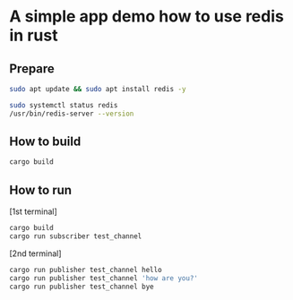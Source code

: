 # A simple app demo how to use redis in rust

## Prepare
```bash
sudo apt update && sudo apt install redis -y

sudo systemctl status redis
/usr/bin/redis-server --version
```

## How to build
```bash
cargo build
```

## How to run
[1st terminal]
```bash
cargo build
cargo run subscriber test_channel
```

[2nd terminal]
```bash
cargo run publisher test_channel hello
cargo run publisher test_channel 'how are you?'
cargo run publisher test_channel bye
```